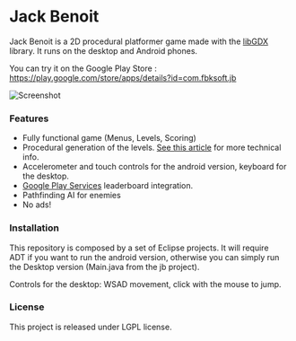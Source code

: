 Jack Benoit
===========

Jack Benoit is a 2D procedural platformer game made with the [libGDX](http://libgdx.badlogicgames.com/) library. It runs on the desktop and Android phones.

You can try it on the Google Play Store : https://play.google.com/store/apps/details?id=com.fbksoft.jb

![Screenshot](http://blog.scramcode.com/static/img/10-game.png)

###  Features

* Fully functional game (Menus, Levels, Scoring)
* Procedural generation of the levels. [See this article](http://blog.scramcode.com/post/10/procedural-level-generation-for-a-2d-platformer) for more technical info.
* Accelerometer and touch controls for the android version, keyboard for the desktop.
* [Google Play Services](http://developer.android.com/google/play-services/index.html) leaderboard integration.
* Pathfinding AI for enemies
* No ads!

### Installation

This repository is composed by a set of Eclipse projects. It will require ADT if you want to run the android version, 
otherwise you can simply run the Desktop version (Main.java from the jb project).

Controls for the desktop: WSAD movement, click with the mouse to jump.

### License

This project is released under LGPL license. 
